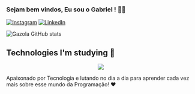 ### Sejam bem vindos, Eu sou o Gabriel ! 🙋🏻

[![Instagram](https://img.shields.io/badge/Instagram-E4405F?style=for-the-badge&logo=instagram&logoColor=white)](https://instagram.com/gabriel.pereiraa02)
[![LinkedIn](https://img.shields.io/badge/LinkedIn-0077B5?style=for-the-badge&logo=linkedin&logoColor=white)](https://instagram.com/gabriel.pereiraa02)


![Gazola GitHub stats](https://github-readme-stats.vercel.app/api?username=Gazola98&show_icons=true&theme=tokyonight)



## Technologies I'm studying 🚀

<p align="center">
  <a href="https://skillicons.dev">
    <img src="https://skillicons.dev/icons?i=ts,angular,nodejs,cs,postgres,docker,mongodb,godot&theme=dark" />
  </a>
</p>

Apaixonado por Tecnologia e lutando no dia a dia para aprender cada vez mais sobre esse mundo da Programação! ❤️

